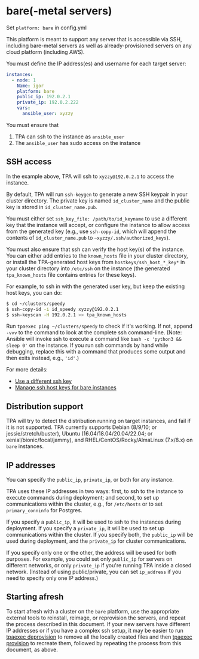 # bare(-metal servers)

Set `platform: bare` in config.yml

This platform is meant to support any server that is accessible via SSH,
including bare-metal servers as well as already-provisioned servers on
any cloud platform (including AWS).

You must define the IP address(es) and username for each target server:

```yaml
instances:
  - node: 1
    Name: igor
    platform: bare
    public_ip: 192.0.2.1
    private_ip: 192.0.2.222
    vars:
      ansible_user: xyzzy
```

You must ensure that

1. TPA can ssh to the instance as `ansible_user`
2. The `ansible_user` has sudo access on the instance

## SSH access

In the example above, TPA will ssh to `xyzzy@192.0.2.1` to access
the instance.

By default, TPA will run `ssh-keygen` to generate a new SSH keypair
in your cluster directory. The private key is named `id_cluster_name`
and the public key is stored in `id_cluster_name.pub`.

You must either set `ssh_key_file: /path/to/id_keyname` to use a
different key that the instance will accept, or configure the instance
to allow access from the generated key (e.g., use `ssh-copy-id`, which
will append the contents of `id_cluster_name.pub` to
`~xyzzy/.ssh/authorized_keys`).

You must also ensure that ssh can verify the host key(s) of the
instance. You can either add entries to the `known_hosts` file in your
cluster directory, or install the TPA-generated host keys from
`hostkeys/ssh_host_*_key*` in your cluster directory into `/etc/ssh` on
the instance (the generated `tpa_known_hosts` file contains entries for
these keys).

For example, to ssh in with the generated user key, but keep the
existing host keys, you can do:

```bash
$ cd ~/clusters/speedy
$ ssh-copy-id -i id_speedy xyzzy@192.0.2.1
$ ssh-keyscan -H 192.0.2.1 >> tpa_known_hosts
```

Run `tpaexec ping ~/clusters/speedy` to check if it's working. If not,
append `-vvv` to the command to look at the complete ssh command-line.
(Note: Ansible will invoke ssh to execute a command like
`bash -c 'python3 && sleep 0'` on the instance. If you run ssh commands
by hand while debugging, replace this with a command that produces some
output and then exits instead, e.g., `'id'`.)

For more details:

* [Use a different ssh key](ssh_key_file.md)
* [Manage ssh host keys for bare instances](manage_ssh_hostkeys.md)

## Distribution support

TPA will try to detect the distribution running on target instances,
and fail if it is not supported. TPA currently supports Debian
(8/9/10; or jessie/stretch/buster), Ubuntu (16.04/18.04/20.04/22.04; or
xenial/bionic/focal/jammy), and RHEL/CentOS/Rocky/AlmaLinux (7.x/8.x) on `bare` instances.

## IP addresses

You can specify the `public_ip`, `private_ip`, or both for any instance.

TPA uses these IP addresses in two ways: first, to ssh to the
instance to execute commands during deployment; and second, to set up
communications within the cluster, e.g., for `/etc/hosts` or to set
`primary_conninfo` for Postgres.

If you specify a `public_ip`, it will be used to ssh to the instances
during deployment. If you specify a `private_ip`, it will be used to set
up communications within the cluster. If you specify both, the
`public_ip` will be used during deployment, and the `private_ip` for
cluster communications.

If you specify only one or the other, the address will be used for both
purposes. For example, you could set only `public_ip` for servers on
different networks, or only `private_ip` if you're running TPA
inside a closed network. (Instead of using public/private, you can set
`ip_address` if you need to specify only one IP address.)

## Starting afresh

To start afresh with a cluster on the `bare` platform, use the appropriate
external tools to reinstall, reimage, or reprovision the servers, and
repeat the process described in this document. If your new servers have
different IP addresses or if you have a complex ssh setup, it may be
easier to run [tpaexec deprovision](tpaexec-provision.md) to remove all
the locally created files and then [tpaexec provision](tpaexec-provision.md)
to recreate them, followed by repeating the process from this document,
as above.
